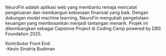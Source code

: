 NeuroFin adalah aplikasi web yang membantu remaja mencatat pengeluaran dan membangun kebiasaan finansial yang baik. Dengan dukungan model machine learning, NeuroFin mengubah pengelolaan keuangan yang membosankan menjadi tantangan menarik. Projek ini dikembangkan sebagai Capstone Project di Coding Camp powered by DBS Foundation 2025.

Kontributor Front End: <br />
-Kevin Sinatria Budiman
